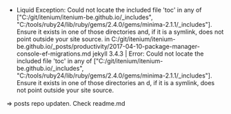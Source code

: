 - Liquid Exception: Could not locate the included file 'toc' in any of ["C:/git/itenium/itenium-be.github.io/_includes", "C:/tools/ruby24/lib/ruby/gems/2.4.0/gems/minima-2.1.1/_includes"]. Ensure it exists in one of those directories and,
if it is a symlink, does not point outside your site source. in C:/git/itenium/itenium-be.github.io/_posts/productivity/2017-04-10-package-manager-console-ef-migrations.md
jekyll 3.4.3 | Error:  Could not locate the included file 'toc' in any of ["C:/git/itenium/itenium-be.github.io/_includes", "C:/tools/ruby24/lib/ruby/gems/2.4.0/gems/minima-2.1.1/_includes"]. Ensure it exists in one of those directories an
d, if it is a symlink, does not point outside your site source.

=> posts repo updaten. Check readme.md

